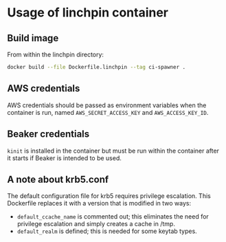 # Usage of linchpin container


## Build image
From within the linchpin directory:

```bash
docker build --file Dockerfile.linchpin --tag ci-spawner .
```

## AWS credentials

AWS credentials should be passed as environment variables when the container is run, 
named `AWS_SECRET_ACCESS_KEY` and `AWS_ACCESS_KEY_ID`.

## Beaker credentials

`kinit` is installed in the container but must be run within the container after it starts if Beaker is
intended to be used.

## A note about krb5.conf
The default configuration file for krb5 requires privilege escalation. This Dockerfile replaces it with a version that
is modified in two ways:
- `default_ccache_name` is commented out; this eliminates the need for privilege escalation and simply creates a cache
in /tmp.
- `default_realm` is defined; this is needed for some keytab types.